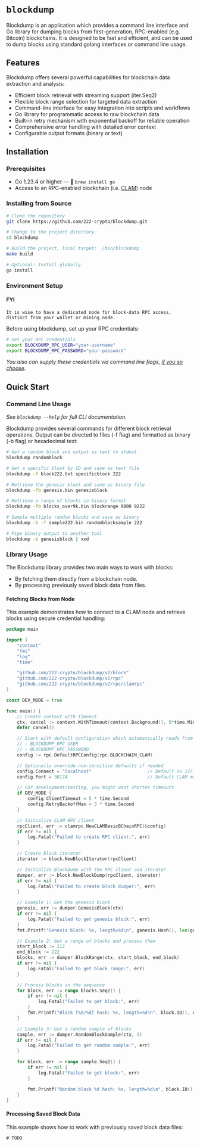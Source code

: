 # `blockdump`

Blockdump is an application which provides a command line interface and Go library for dumping blocks from first-generation, RPC-enabled (e.g. Bitcoin) blockchains. It is designed to be fast and efficient, and can be used to dump blocks using standard golang interfaces or command line usage.

## Features

Blockdump offers several powerful capabilities for blockchain data extraction and analysis:

- Efficient block retrieval with streaming support (iter.Seq2)
- Flexible block range selection for targeted data extraction
- Command-line interface for easy integration into scripts and workflows
- Go library for programmatic access to raw blockchain data
- Built-in retry mechanism with exponential backoff for reliable operation
- Comprehensive error handling with detailed error context
- Configurable output formats (binary or text)

## Installation

### Prerequisites

- Go 1.23.4 or higher — 🍺 `brew install go`
- Access to an RPC-enabled blockchain (i.e. [CLAM](https://github.com/222-crypto/getclams)) node


### Installing from Source

```bash
# Clone the repository
git clone https://github.com/222-crypto/blockdump.git

# Change to the project directory
cd blockdump

# Build the project, local target: ./bin/blockdump
make build

# Optional: Install globally
go install
```


### Environment Setup

#### FYI
```
It is wise to have a dedicated node for block-data RPC access, distinct from your wallet or mining node.
```

Before using blockdump, set up your RPC credentials:

```bash
# Set your RPC credentials
export BLOCKDUMP_RPC_USER="your-username"
export BLOCKDUMP_RPC_PASSWORD="your-password"
```

_You also can supply these credentials via command line flags, [if you so choose](https://www.netmeister.org/blog/passing-passwords.html)._


## Quick Start

### Command Line Usage

_See `blockdump --help` for full CLI documentation._

Blockdump provides several commands for different block retrieval
operations. Output can be directed to files (-f flag) and
formatted as binary (-b flag) or hexadecimal text:

```bash
# Get a random block and output as text to stdout
blockdump randomblock

# Get a specific block by ID and save as text file
blockdump -f block222.txt specificblock 222

# Retrieve the genesis block and save as binary file
blockdump -fb genesis.bin genesisblock

# Retrieve a range of blocks in binary format
blockdump -fb blocks_over9k.bin blockrange 9000 9222

# Sample multiple random blocks and save as binary
blockdump -b -f sample222.bin randomblocksample 222

# Pipe binary output to another tool
blockdump -b genesisblock | xxd
```

### Library Usage

The Blockdump library provides two main ways to work with blocks:
 - By fetching them directly from a blockchain node.
 - By processing previously saved block data from files.

#### Fetching Blocks from Node

This example demonstrates how to connect to a CLAM node and retrieve blocks using secure credential handling:
```go
package main

import (
	"context"
	"fmt"
	"log"
	"time"

	"github.com/222-crypto/blockdump/v2/block"
	"github.com/222-crypto/blockdump/v2/rpc"
	"github.com/222-crypto/blockdump/v2/rpc/clamrpc"
)

const DEV_MODE = true

func main() {
	// Create context with timeout
	ctx, cancel := context.WithTimeout(context.Background(), 5*time.Minute)
	defer cancel()

	// Start with default configuration which automatically reads from environment variables:
	// - BLOCKDUMP_RPC_USER
	// - BLOCKDUMP_RPC_PASSWORD
	config := rpc.DefaultRPCConfig(rpc.BLOCKCHAIN_CLAM)

	// Optionally override non-sensitive defaults if needed
	config.Connect = "localhost"                     // Default is 127.0.0.1
	config.Port = 30174                              // Default CLAM mainnet port

	// For development/testing, you might want shorter timeouts
	if DEV_MODE {
		config.ClientTimeout = 5 * time.Second
		config.RetryBackoffMax = 3 * time.Second
	}

	// Initialize CLAM RPC client
	rpcClient, err := clamrpc.NewCLAMBasicBChainRPC(&config)
	if err != nil {
		log.Fatal("Failed to create RPC client:", err)
	}

	// Create block iterator
	iterator := block.NewBlockIterator(rpcClient)

	// Initialize BlockDump with the RPC client and iterator
	dumper, err := block.NewBlockDump(rpcClient, iterator)
	if err != nil {
		log.Fatal("Failed to create block dumper:", err)
	}

	// Example 1: Get the genesis block
	genesis, err := dumper.GenesisBlock(ctx)
	if err != nil {
		log.Fatal("Failed to get genesis block:", err)
	}
	fmt.Printf("Genesis block: %s, length=%d\n", genesis.Hash(), len(genesis.Bytes()))

	// Example 2: Get a range of blocks and process them
	start_block := 212
	end_block := 222
	blocks, err := dumper.BlockRange(ctx, start_block, end_block)
	if err != nil {
		log.Fatal("Failed to get block range:", err)
	}

	// Process blocks in the sequence
	for block, err := range blocks.Seq2() {
		if err != nil {
			log.Fatal("Failed to get block:", err)
		}
		fmt.Printf("Block [%d/%d] hash: %s, length=%d\n", block.ID(), end_block, block.Hash(), len(block.Bytes()))
	}

	// Example 3: Get a random sample of blocks
	sample, err := dumper.RandomBlockSample(ctx, 5)
	if err != nil {
		log.Fatal("Failed to get random sample:", err)
	}

	for block, err := range sample.Seq2() {
		if err != nil {
			log.Fatal("Failed to get block:", err)
		}

		fmt.Printf("Random block %d hash: %s, length=%d\n", block.ID(), block.Hash(), len(block.Bytes()))
	}
}
```

#### Processing Saved Block Data

This example shows how to work with previously saved block data files:
```go
# TODO
```
